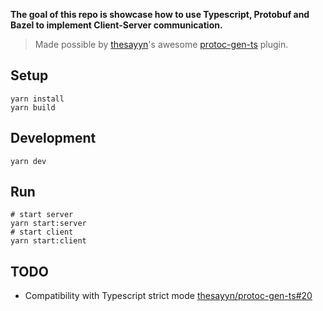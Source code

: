 **The goal of this repo is showcase how to use Typescript, Protobuf and Bazel to implement Client-Server communication.**

> Made possible by [thesayyn](https://github.com/thesayyn)'s awesome [protoc-gen-ts](https://github.com/thesayyn/protoc-gen-ts) plugin.

## Setup

```
yarn install
yarn build
```

## Development

```
yarn dev
```

## Run

```
# start server
yarn start:server
# start client
yarn start:client
```

## TODO

- Compatibility with Typescript strict mode [thesayyn/protoc-gen-ts#20](https://github.com/thesayyn/protoc-gen-ts/issues/20)
